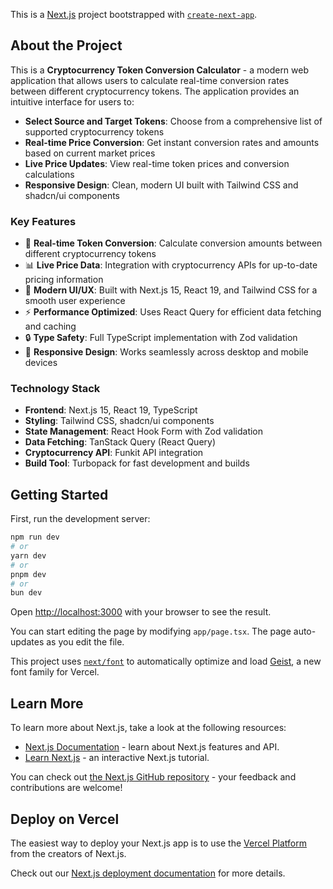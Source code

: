 This is a [Next.js](https://nextjs.org) project bootstrapped with [`create-next-app`](https://nextjs.org/docs/app/api-reference/cli/create-next-app).

## About the Project

This is a **Cryptocurrency Token Conversion Calculator** - a modern web application that allows users to calculate real-time conversion rates between different cryptocurrency tokens. The application provides an intuitive interface for users to:

- **Select Source and Target Tokens**: Choose from a comprehensive list of supported cryptocurrency tokens
- **Real-time Price Conversion**: Get instant conversion rates and amounts based on current market prices
- **Live Price Updates**: View real-time token prices and conversion calculations
- **Responsive Design**: Clean, modern UI built with Tailwind CSS and shadcn/ui components

### Key Features

- 🔄 **Real-time Token Conversion**: Calculate conversion amounts between different cryptocurrency tokens
- 📊 **Live Price Data**: Integration with cryptocurrency APIs for up-to-date pricing information
- 🎨 **Modern UI/UX**: Built with Next.js 15, React 19, and Tailwind CSS for a smooth user experience
- ⚡ **Performance Optimized**: Uses React Query for efficient data fetching and caching
- 🔒 **Type Safety**: Full TypeScript implementation with Zod validation
- 📱 **Responsive Design**: Works seamlessly across desktop and mobile devices

### Technology Stack

- **Frontend**: Next.js 15, React 19, TypeScript
- **Styling**: Tailwind CSS, shadcn/ui components
- **State Management**: React Hook Form with Zod validation
- **Data Fetching**: TanStack Query (React Query)
- **Cryptocurrency API**: Funkit API integration
- **Build Tool**: Turbopack for fast development and builds

## Getting Started

First, run the development server:

```bash
npm run dev
# or
yarn dev
# or
pnpm dev
# or
bun dev
```

Open [http://localhost:3000](http://localhost:3000) with your browser to see the result.

You can start editing the page by modifying `app/page.tsx`. The page auto-updates as you edit the file.

This project uses [`next/font`](https://nextjs.org/docs/app/building-your-application/optimizing/fonts) to automatically optimize and load [Geist](https://vercel.com/font), a new font family for Vercel.

## Learn More

To learn more about Next.js, take a look at the following resources:

- [Next.js Documentation](https://nextjs.org/docs) - learn about Next.js features and API.
- [Learn Next.js](https://nextjs.org/learn) - an interactive Next.js tutorial.

You can check out [the Next.js GitHub repository](https://github.com/vercel/next.js) - your feedback and contributions are welcome!

## Deploy on Vercel

The easiest way to deploy your Next.js app is to use the [Vercel Platform](https://vercel.com/new?utm_medium=default-template&filter=next.js&utm_source=create-next-app&utm_campaign=create-next-app-readme) from the creators of Next.js.

Check out our [Next.js deployment documentation](https://nextjs.org/docs/app/building-your-application/deploying) for more details.
